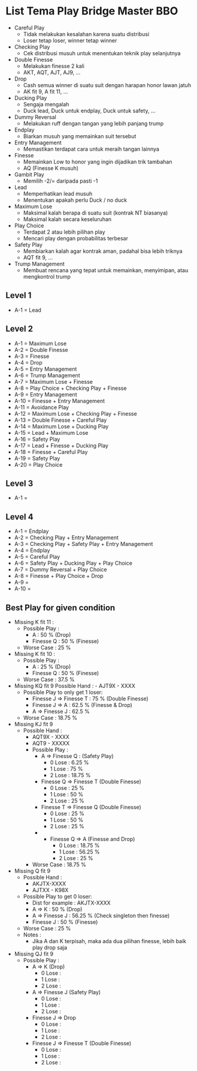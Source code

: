 # List Tema Play Bridge Master BBO

- Careful Play
    - Tidak melakukan kesalahan karena suatu distribusi
    - Loser tetap loser, winner tetap winner
- Checking Play
    - Cek distribusi musuh untuk menentukan teknik play selanjutnya
- Double Finesse
    - Melakukan finesse 2 kali
    - AKT, AQT, AJT, AJ9, ... 
- Drop
    - Cash semua winner di suatu suit dengan harapan honor lawan jatuh
    - AK fit 9, A fit 11, ...
- Ducking Play
    - Sengaja mengalah
    - Duck lead, Duck untuk endplay, Duck untuk safety, ...
- Dummy Reversal
    - Melakukan ruff dengan tangan yang lebih panjang trump
- Endplay
    - Biarkan musuh yang memainkan suit tersebut
- Entry Management
    - Memastikan terdapat cara untuk meraih tangan lainnya
- Finesse
    - Memainkan Low to honor yang ingin dijadikan trik tambahan
    - AQ (Finesse K musuh)
- Gambit Play
    - Memilih -2/= daripada pasti -1
- Lead
    - Memperhatikan lead musuh
    - Menentukan apakah perlu Duck / no duck
- Maximum Lose
    - Maksimal kalah berapa di suatu suit (kontrak NT biasanya)
    - Maksimal kalah secara keseluruhan
- Play Choice
    - Terdapat 2 atau lebih pilihan play
    - Mencari play dengan probabilitas terbesar
- Safety Play
    - Membiarkan kalah agar kontrak aman, padahal bisa lebih triknya
    - AQT fit 9, ...
- Trump Management
    - Membuat rencana yang tepat untuk memainkan, menyimipan, atau mengkontrol trump



## Level 1
- A-1 = Lead


## Level 2
- A-1 = Maximum Lose
- A-2 = Double Finesse
- A-3 = Finesse
- A-4 = Drop
- A-5 = Entry Management
- A-6 = Trump Management
- A-7 = Maximum Lose + Finesse
- A-8 = Play Choice + Checking Play + Finesse
- A-9 = Entry Management
- A-10 = Finesse + Entry Management
- A-11 = Avoidance Play
- A-12 = Maximum Lose + Checking Play + Finesse
- A-13 = Double Finesse + Careful Play
- A-14 = Maximum Lose + Ducking Play
- A-15 = Lead + Maximum Lose
- A-16 = Safety Play
- A-17 = Lead + Finesse + Ducking Play
- A-18 = Finesse + Careful Play
- A-19 = Safety Play
- A-20 = Play Choice
## Level 3
- A-1 = 


## Level 4
- A-1 = Endplay
- A-2 = Checking Play + Entry Management
- A-3 = Checking Play + Safety Play + Entry Management
- A-4 = Endplay
- A-5 = Careful Play
- A-6 = Safety Play + Ducking Play + Play Choice
- A-7 = Dummy Reversal + Play Choice
- A-8 = Finesse + Play Choice + Drop
- A-9 = 
- A-10 = 

## Best Play for given condition

- Missing K fit 11 :
    - Possible Play :
        - A : 50 % (Drop)
        - Finesse Q : 50 % (Finesse)
    - Worse Case : 25 %
- Missing K fit 10 :
    - Possible Play :
        - A : 25 % (Drop)
        - Finesse Q : 50 % (Finesse)
    - Worse Case : 37.5 %
- Missing KQ fit 9
    Possible Hand :
        - AJT9X - XXXX
    - Possible Play to only get 1 loser:
        - Finesse J => Finesse T : 75 % (Double Finesse)
        - Finesse J => A : 62.5 % (Finesse & Drop)
        - A => Finesse J : 62.5 %
    - Worse Case : 18.75 %
- Missing KJ fit 9
    - Possible Hand :
        - AQT9X - XXXX
        - AQT9 - XXXXX
        - Possible Play :
            - A => Finesse Q : (Safety Play)
                - 0 Lose : 6.25 %
                - 1 Lose : 75 %
                - 2 Lose : 18.75 %
            - Finesse Q => Finesse T (Double Finesse)
                - 0 Lose : 25 %
                - 1 Lose : 50 %
                - 2 Lose : 25 %
            - Finesse T => Finesse Q (Double Finesse)
                - 0 Lose : 25 %
                - 1 Lose : 50 %
                - 2 Lose : 25 %
            - - Finesse Q => A (Finesse and Drop)
                - 0 Lose : 18.75 %
                - 1 Lose : 56.25 %
                - 2 Lose : 25 %
        - Worse Case : 18.75 %
- Missing Q fit 9
    - Possible Hand :
        - AKJTX-XXXX
        - AJTXX - K98X
    - Possible Play to get 0 loser:
        - Dist for example : AKJTX-XXXX
        - A => K : 50 % (Drop)
        - A => Finesse J : 56.25 % (Check singleton then finesse)
        - Finesse J : 50 % (Finesse)
    - Worse Case : 25 %
    - Notes :
        - Jika A dan K terpisah, maka ada dua pilihan finesse, lebih baik play drop saja
- Missing QJ fit 9
    - Possible Play :
        - A => K (Drop)
            - 0 Lose : 
            - 1 Lose :
            - 2 Lose :
        - A => Finesse J (Safety Play)
            - 0 Lose :
            - 1 Lose :
            - 2 Lose :
        - Finesse J => Drop
            - 0 Lose :
            - 1 Lose :
            - 2 Lose :
        - Finesse J => Finesse T (Double Finesse)
            - 0 Lose :
            - 1 Lose :
            - 2 Lose :